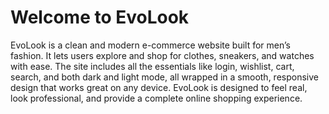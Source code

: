 # Welcome to EvoLook

EvoLook is a clean and modern e-commerce website built for men’s fashion. It lets users explore and shop for clothes, sneakers, and watches with ease. The site includes all the essentials like login, wishlist, cart, search, and both dark and light mode, all wrapped in a smooth, responsive design that works great on any device. EvoLook is designed to feel real, look professional, and provide a complete online shopping experience.